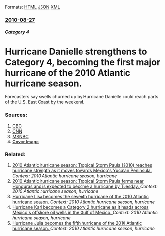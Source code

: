 
Formats: [HTML](/news/2010/08/27/hurricane-danielle-strengthens-to-category-4-becoming-the-first-major-hurricane-of-the-2010-atlantic-hurricane-season.html)  [JSON](/news/2010/08/27/hurricane-danielle-strengthens-to-category-4-becoming-the-first-major-hurricane-of-the-2010-atlantic-hurricane-season.json)  [XML](/news/2010/08/27/hurricane-danielle-strengthens-to-category-4-becoming-the-first-major-hurricane-of-the-2010-atlantic-hurricane-season.xml)  

### [2010-08-27](/news/2010/08/27/index.md)

##### Category 4
# Hurricane Danielle strengthens to Category 4, becoming the first major hurricane of the 2010 Atlantic hurricane season. 

Forecasters say swells churned up by Hurricane Danielle could reach parts of the U.S. East Coast by the weekend.


### Sources:

1. [CBC](http://www.cbc.ca/world/story/2010/08/27/hurricane-danielle-tropical.html)
2. [CNN](http://www.cnn.com/2010/US/08/27/hurricanes/index.html?eref=rss_topstories)
3. [MSNBC](http://www.msnbc.msn.com/id/38849585)
3. [Cover Image](http://media2.s-nbcnews.com/j/MSNBC/Components/Interactives/_swf/weather/hurricane_tracker/hurricane_tracker_tease.standard.jpg)

### Related:

1. [2010 Atlantic hurricane season: Tropical Storm Paula (2010) reaches hurricane strength as it moves towards Mexico's Yucatan Peninsula. ](/news/2010/10/12/2010-atlantic-hurricane-season-tropical-storm-paula-2010-reaches-hurricane-strength-as-it-moves-towards-mexico-s-yucata-n-peninsula.md) _Context: 2010 Atlantic hurricane season, hurricane_
2. [2010 Atlantic hurricane season: Tropical Storm Paula forms near Honduras and is expected to become a hurricane by Tuesday. ](/news/2010/10/11/2010-atlantic-hurricane-season-tropical-storm-paula-forms-near-honduras-and-is-expected-to-become-a-hurricane-by-tuesday.md) _Context: 2010 Atlantic hurricane season, hurricane_
3. [Hurricane Lisa becomes the seventh hurricane of the 2010 Atlantic hurricane season. ](/news/2010/09/24/hurricane-lisa-becomes-the-seventh-hurricane-of-the-2010-atlantic-hurricane-season.md) _Context: 2010 Atlantic hurricane season, hurricane_
4. [Hurricane Karl becomes a Category 2 hurricane as it heads across Mexico's offshore oil wells in the Gulf of Mexico. ](/news/2010/09/16/hurricane-karl-becomes-a-category-2-hurricane-as-it-heads-across-mexico-s-offshore-oil-wells-in-the-gulf-of-mexico.md) _Context: 2010 Atlantic hurricane season, hurricane_
5. [Hurricane Julia becomes the fifth hurricane of the 2010 Atlantic hurricane season. ](/news/2010/09/14/hurricane-julia-becomes-the-fifth-hurricane-of-the-2010-atlantic-hurricane-season.md) _Context: 2010 Atlantic hurricane season, hurricane_
